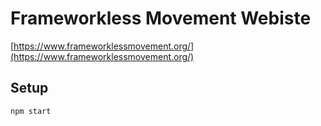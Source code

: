 # Frameworkless Movement Webiste

[https://www.frameworklessmovement.org/](https://www.frameworklessmovement.org/)

## Setup

    npm start


